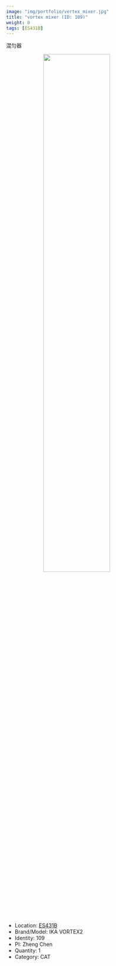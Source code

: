 ```yaml
---
image: "img/portfolio/vertex_mixer.jpg"
title: "vortex mixer (ID: 109)"
weight: 0
tags: [ES431B]
---
```


混匀器

<!--more-->

<img src="../../img/portfolio/vertex_mixer.jpg" width="60%" style="display: block; margin: auto;">

- Location: [ES431B](../../tags/es431b)
- Brand/Model: IKA VORTEX2
- Identity: 109
- PI: Zheng Chen
- Quantity: 1
- Category: CAT







